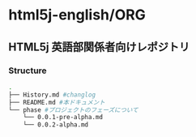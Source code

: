 # html5j-english/ORG

## HTML5j 英語部関係者向けレポジトリ

### Structure

```sh
.
├── History.md #changlog
├── README.md #本ドキュメント
└── phase #プロジェクトのフェーズについて 
    └── 0.0.1-pre-alpha.md
    └── 0.0.2-alpha.md
```

